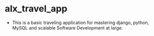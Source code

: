 # alx_travel_app
- This is a basic traveling application for mastering django, python, MySQL and scalable Software Development at large.
